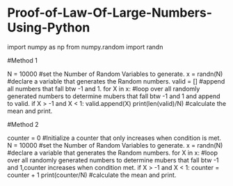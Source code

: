# Proof-of-Law-Of-Large-Numbers-Using-Python
import numpy as np
from numpy.random import randn

#Method 1

N = 10000                #set the Number of Random Variables to generate.
x = randn(N)             #declare a variable that generates the Random numbers.
valid = []               #append all numbers that fall btw -1 and 1.
for X in x:              #loop over all randomly generated numbers to determine mubers that fall btw -1 and 1 and append to valid.
    if X > -1 and X < 1:
        valid.append(X)
print(len(valid)/N)      #calculate the mean and print.


#Method 2

counter = 0             #Initialize a counter that only increases when condition is met.
N = 10000               #set the Number of Random Variables to generate.
x = randn(N)            #declare a variable that generates the Random numbers.
for X in x:             #loop over all randomly generated numbers to determine mubers that fall btw -1 and 1,counter increases when condition met.
    if X > -1 and X < 1:
        counter  = counter + 1
print(counter/N)        #calculate the mean and print.

